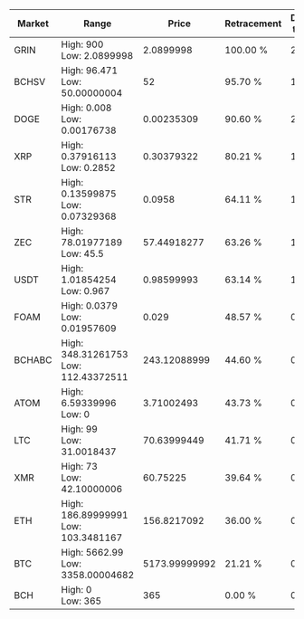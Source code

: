| Market | Range | Price| Retracement | Doubles to 50% |
| --- | --- | --- | --- | --- |
| GRIN | High: 900<br />Low: 2.0899998 | 2.0899998 | 100.00 % | 215.81 |
| BCHSV | High: 96.471<br />Low: 50.00000004 | 52 | 95.70 % | 1.41 |
| DOGE | High: 0.008<br />Low: 0.00176738 | 0.00235309 | 90.60 % | 2.08 |
| XRP | High: 0.37916113<br />Low: 0.2852 | 0.30379322 | 80.21 % | 1.09 |
| STR | High: 0.13599875<br />Low: 0.07329368 | 0.0958 | 64.11 % | 1.09 |
| ZEC | High: 78.01977189<br />Low: 45.5 | 57.44918277 | 63.26 % | 1.08 |
| USDT | High: 1.01854254<br />Low: 0.967 | 0.98599993 | 63.14 % | 1.01 |
| FOAM | High: 0.0379<br />Low: 0.01957609 | 0.029 | 48.57 % | 0.00 |
| BCHABC | High: 348.31261753<br />Low: 112.43372511 | 243.12088999 | 44.60 % | 0.00 |
| ATOM | High: 6.59339996<br />Low: 0 | 3.71002493 | 43.73 % | 0.00 |
| LTC | High: 99<br />Low: 31.0018437 | 70.63999449 | 41.71 % | 0.00 |
| XMR | High: 73<br />Low: 42.10000006 | 60.75225 | 39.64 % | 0.00 |
| ETH | High: 186.89999991<br />Low: 103.3481167 | 156.8217092 | 36.00 % | 0.00 |
| BTC | High: 5662.99<br />Low: 3358.00004682 | 5173.99999992 | 21.21 % | 0.00 |
| BCH | High: 0<br />Low: 365 | 365 | 0.00 % | 0.00 |
